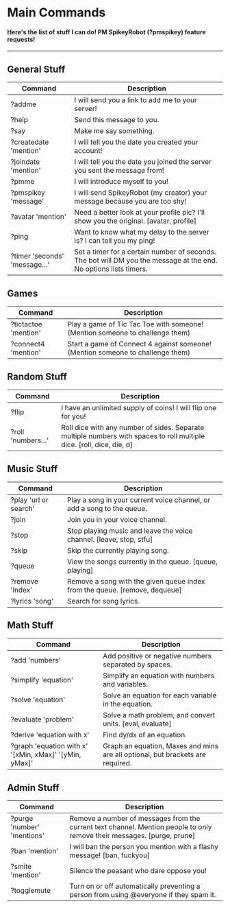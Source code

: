 # Main Commands
#### Here's the list of stuff I can do! PM SpikeyRobot (?pmspikey) feature requests!

***
## General Stuff

| Command | Description |
| --- | --- |
| ?addme  |  I will send you a link to add me to your server! |
| ?help  |  Send this message to you. |
| ?say  |  Make me say something. |
| ?createdate 'mention'  |  I will tell you the date you created your account! |
| ?joindate 'mention'  |  I will tell you the date you joined the server you sent the message from! |
| ?pmme  |  I will introduce myself to you! |
| ?pmspikey 'message'  |  I will send SpikeyRobot (my creator) your message because you are too shy! |
| ?avatar 'mention'  |  Need a better look at your profile pic? I'll show you the original. [avatar, profile] |
| ?ping  |  Want to know what my delay to the server is? I can tell you my ping! |
| ?timer 'seconds' 'message...'  |  Set a timer for a certain number of seconds. The bot will DM you the message at the end. No options lists timers. |

## Games

| Command | Description |
| --- | --- |
| ?tictactoe 'mention'  |  Play a game of Tic Tac Toe with someone! (Mention someone to challenge them) |
| ?connect4 'mention'  |  Start a game of Connect 4 against someone! (Mention someone to challenge them) |

## Random Stuff

| Command | Description |
| --- | --- |
| ?flip  |  I have an unlimited supply of coins! I will flip one for you! |
| ?roll 'numbers...'  |  Roll dice with any number of sides. Separate multiple numbers with spaces to roll multiple dice. [roll, dice, die, d] |

## Music Stuff

| Command | Description |
| --- | --- |
| ?play 'url or search'  |  Play a song in your current voice channel, or add a song to the queue. |
| ?join  |  Join you in your voice channel. |
| ?stop  |  Stop playing music and leave the voice channel. [leave, stop, stfu] |
| ?skip  |  Skip the currently playing song. |
| ?queue  |  View the songs currently in the queue. [queue, playing] |
| ?remove 'index'  |  Remove a song with the given queue index from the queue. [remove, dequeue] |
| ?lyrics 'song'  |  Search for song lyrics. |

## Math Stuff

| Command | Description |
| --- | --- |
| ?add 'numbers'  |  Add positive or negative numbers separated by spaces. |
| ?simplify 'equation'  |  Simplify an equation with numbers and variables. |
| ?solve 'equation'  |  Solve an equation for each variable in the equation. |
| ?evaluate 'problem'  |  Solve a math problem, and convert units. [eval, evaluate] |
| ?derive 'equation with x'  |  Find dy/dx of an equation. |
| ?graph 'equation with x' '[xMin, xMax]' '[yMin, yMax]'  |  Graph an equation, Maxes and mins are all optional, but brackets are required. |

## Admin Stuff

| Command | Description |
| --- | --- |
| ?purge 'number' 'mentions'  |  Remove a number of messages from the current text channel. Mention people to only remove their messages. [purge, prune] |
| ?ban 'mention'  |  I will ban the person you mention with a flashy message! [ban, fuckyou] |
| ?smite 'mention'  |  Silence the peasant who dare oppose you! |
| ?togglemute  |  Turn on or off automatically preventing a person from using @everyone if they spam it. |

